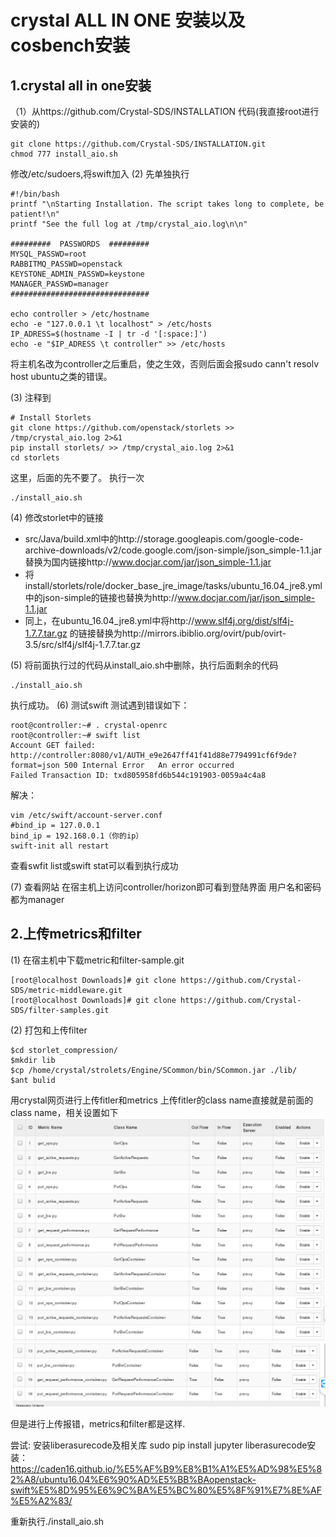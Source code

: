 # crystal ALL IN ONE 安装以及cosbench安装

## 1.crystal all in one安装
（1）从https://github.com/Crystal-SDS/INSTALLATION 代码(我直接root进行安装的)
```
git clone https://github.com/Crystal-SDS/INSTALLATION.git
chmod 777 install_aio.sh
```
修改/etc/sudoers,将swift加入
(2) 先单独执行
```
#!/bin/bash
printf "\nStarting Installation. The script takes long to complete, be patient!\n"
printf "See the full log at /tmp/crystal_aio.log\n\n"

#########  PASSWORDS  #########
MYSQL_PASSWD=root
RABBITMQ_PASSWD=openstack
KEYSTONE_ADMIN_PASSWD=keystone
MANAGER_PASSWD=manager
###############################

echo controller > /etc/hostname
echo -e "127.0.0.1 \t localhost" > /etc/hosts
IP_ADRESS=$(hostname -I | tr -d '[:space:]')
echo -e "$IP_ADRESS \t controller" >> /etc/hosts
```
将主机名改为controller之后重启，使之生效，否则后面会报sudo cann't resolv host ubuntu之类的错误。

(3) 注释到
```
# Install Storlets
git clone https://github.com/openstack/storlets >> /tmp/crystal_aio.log 2>&1
pip install storlets/ >> /tmp/crystal_aio.log 2>&1
cd storlets
```
这里，后面的先不要了。
执行一次
```
./install_aio.sh
```
(4) 修改storlet中的链接
- src/Java/build.xml中的http://storage.googleapis.com/google-code-archive-downloads/v2/code.google.com/json-simple/json_simple-1.1.jar 替换为国内链接http://www.docjar.com/jar/json_simple-1.1.jar
- 将install/storlets/role/docker_base_jre_image/tasks/ubuntu_16.04_jre8.yml中的json-simple的链接也替换为http://www.docjar.com/jar/json_simple-1.1.jar
- 同上，在ubuntu_16.04_jre8.yml中将http://www.slf4j.org/dist/slf4j-1.7.7.tar.gz 的链接替换为http://mirrors.ibiblio.org/ovirt/pub/ovirt-3.5/src/slf4j/slf4j-1.7.7.tar.gz

(5) 将前面执行过的代码从install_aio.sh中删除，执行后面剩余的代码
```
./install_aio.sh
```
执行成功。
(6) 测试swift
测试遇到错误如下：
```
root@controller:~# . crystal-openrc
root@controller:~# swift list
Account GET failed: http://controller:8080/v1/AUTH_e9e2647ff41f41d88e7794991cf6f9de?format=json 500 Internal Error   An error occurred
Failed Transaction ID: txd805958fd6b544c191903-0059a4c4a8
```
解决：
```
vim /etc/swift/account-server.conf
#bind_ip = 127.0.0.1
bind_ip = 192.168.0.1（你的ip）
swift-init all restart
```
查看swfit list或swift stat可以看到执行成功

(7) 查看网站
在宿主机上访问controller/horizon即可看到登陆界面
用户名和密码都为manager

## 2.上传metrics和filter
(1) 在宿主机中下载metric和filter-sample.git
```
[root@localhost Downloads]# git clone https://github.com/Crystal-SDS/metric-middleware.git
[root@localhost Downloads]# git clone https://github.com/Crystal-SDS/filter-samples.git
```
(2) 打包和上传filter
```
$cd storlet_compression/
$mkdir lib
$cp /home/crystal/strolets/Engine/SCommon/bin/SCommon.jar ./lib/
$ant bulid
```
用crystal网页进行上传fitler和metrics
上传fitler的class name直接就是前面的class name，相关设置如下
![image](https://github.com/sdu-merrye/study/blob/master/picture/crystal_metric_1.png)
![image](https://github.com/sdu-merrye/study/blob/master/picture/crystal_metric_2.png)

但是进行上传报错，metrics和filter都是这样.

尝试:
安装liberasurecode及相关库
sudo pip install jupyter
liberasurecode安装：
https://caden16.github.io/%E5%AF%B9%E8%B1%A1%E5%AD%98%E5%82%A8/ubuntu16.04%E6%90%AD%E5%BB%BAopenstack-swift%E5%8D%95%E6%9C%BA%E5%BC%80%E5%8F%91%E7%8E%AF%E5%A2%83/

重新执行./install_aio.sh
